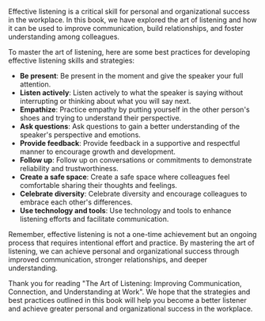 
Effective listening is a critical skill for personal and organizational success in the workplace. In this book, we have explored the art of listening and how it can be used to improve communication, build relationships, and foster understanding among colleagues.

To master the art of listening, here are some best practices for developing effective listening skills and strategies:

* **Be present**: Be present in the moment and give the speaker your full attention.
* **Listen actively**: Listen actively to what the speaker is saying without interrupting or thinking about what you will say next.
* **Empathize**: Practice empathy by putting yourself in the other person's shoes and trying to understand their perspective.
* **Ask questions**: Ask questions to gain a better understanding of the speaker's perspective and emotions.
* **Provide feedback**: Provide feedback in a supportive and respectful manner to encourage growth and development.
* **Follow up**: Follow up on conversations or commitments to demonstrate reliability and trustworthiness.
* **Create a safe space**: Create a safe space where colleagues feel comfortable sharing their thoughts and feelings.
* **Celebrate diversity**: Celebrate diversity and encourage colleagues to embrace each other's differences.
* **Use technology and tools**: Use technology and tools to enhance listening efforts and facilitate communication.

Remember, effective listening is not a one-time achievement but an ongoing process that requires intentional effort and practice. By mastering the art of listening, we can achieve personal and organizational success through improved communication, stronger relationships, and deeper understanding.

Thank you for reading "The Art of Listening: Improving Communication, Connection, and Understanding at Work". We hope that the strategies and best practices outlined in this book will help you become a better listener and achieve greater personal and organizational success in the workplace.
